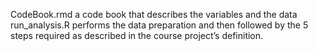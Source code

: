 CodeBook.rmd a code book that describes the variables and the data
run_analysis.R performs the data preparation and then followed by the 5 steps required as described in the course project’s definition.
